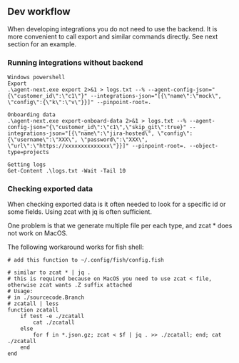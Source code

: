 ## Dev workflow

When developing integrations you do not need to use the backend. It is more convenient to call export and similar commands directly. See next section for an example.

### Running integrations without backend

```
Windows powershell
Export
.\agent-next.exe export 2>&1 > logs.txt --% --agent-config-json="{\"customer_id\":\"c1\"}" --integrations-json="[{\"name\":\"mock\", \"config\":{\"k\":\"v\"}}]" --pinpoint-root=.

Onboarding data
.\agent-next.exe export-onboard-data 2>&1 > logs.txt --% --agent-config-json="{\"customer_id\":\"c1\",\"skip_git\":true}" --integrations-json="[{\"name\":\"jira-hosted\", \"config\":{\"username\":\"XXX\", \"password\":\"XXX\", \"url\":\"https://xxxxxxxxxxxxxx\"}}]" --pinpoint-root=. --object-type=projects

Getting logs
Get-Content .\logs.txt -Wait -Tail 10
```

### Checking exported data
When checking exported data is it often needed to look for a specific id or some fields. Using zcat with jq is often sufficient.

One problem is that we generate multiple file per each type, and zcat * does not work on MacOS.

The following workaround works for fish shell:

```
# add this function to ~/.config/fish/config.fish

# similar to zcat * | jq .
# this is required because on MacOS you need to use zcat < file, otherwise zcat wants .Z suffix attached
# Usage:
# in ./sourcecode.Branch
# zcatall | less
function zcatall
	if test -e ./zcatall
		cat ./zcatall
	else
		for f in *.json.gz; zcat < $f | jq . >> ./zcatall; end; cat ./zcatall
	end
end
```